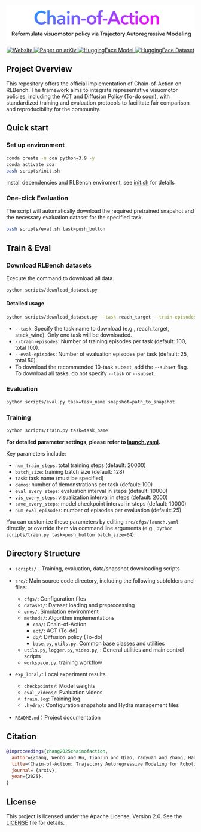 <p align="center">
  <img src="assets/logo.png" alt="Project Logo" width="640"/>
</p>

<p align="center">
  <a href="https://chain-of-action.github.io/">
    <img
      src="https://img.shields.io/badge/Website-Visit-0A66C2?logo=safari&logoColor=white"
      alt="Website"
    />
  </a>
  <a href="https://arxiv.org/pdf/2506.09990">
    <img
      src="https://img.shields.io/badge/Paper-arXiv-red?logo=arxiv&logoColor=red"
      alt="Paper on arXiv"
    />
  </a>
  <a href="https://huggingface.co/Solomonz/Chain-of-Action">
    <img 
        src="https://img.shields.io/badge/HuggingFace-Model-yellow?logo=huggingface&logoColor=yellow" 
        alt="HuggingFace Model"
    />
  </a>
  <a href="https://huggingface.co/datasets/Solomonz/Chain-of-Action">
    <img 
        src="https://img.shields.io/badge/HuggingFace-Data-blue?logo=huggingface&logoColor=blue" 
        alt="HuggingFace Dataset"
    />
  </a>
</p>

## Project Overview
This repository offers the official implementation of Chain-of-Action on RLBench. The framework aims to integrate representative visuomotor policies, including the [ACT](https://github.com/tonyzhaozh/act) and [Diffusion Policy](https://github.com/real-stanford/diffusion_policy) (To-do soon), with standardized training and evaluation protocols to facilitate fair comparison and reproducibility for the community.

## Quick start
### Set up environment
  
   ```bash
   conda create -n coa python=3.9 -y
   conda activate coa
   bash scripts/init.sh
   ```

install dependencies and RLBench enviroment, see [init.sh](scripts/init.sh) for details

### One-click Evaluation

The script will automatically download the required pretrained snapshot and the necessary evaluation dataset for the specified task.  

```bash
bash scripts/eval.sh task=push_button
```

## Train & Eval
### Download RLBench datasets

Execute the command to download all data.

```bash
python scripts/download_dataset.py
```

#### Detailed usage

```bash
python scripts/download_dataset.py --task reach_target --train-episodes 100 --eval-episodes 25
```

- `--task`: Specify the task name to download (e.g., reach_target, stack_wine). Only one task will be downloaded.
- `--train-episodes`: Number of training episodes per task (default: 100, total 100).
- `--eval-episodes`: Number of evaluation episodes per task (default: 25, total 50).
- To download the recommended 10-task subset, add the `--subset` flag. To download all tasks, do not specify `--task` or `--subset`.

### Evaluation



  ```bash
  python scripts/eval.py task=task_name snapshot=path_to_snapshot
   ```

### Training

  ```bash
  python scripts/train.py task=task_name 
   ```
   
**For detailed parameter settings, please refer to [launch.yaml](src/cfgs/launch.yaml).**

Key parameters include:

- `num_train_steps`: total training steps (default: 20000)
- `batch_size`: training batch size (default: 128)
- `task`: task name (must be specified)
- `demos`: number of demonstrations per task (default: 100)
- `eval_every_steps`: evaluation interval in steps (default: 10000)
- `vis_every_steps`: visualization interval in steps (default: 2000)
- `save_every_steps`: model checkpoint interval in steps (default: 10000)
- `num_eval_episodes`: number of episodes per evaluation (default: 25)

You can customize these parameters by editing `src/cfgs/launch.yaml` directly, or override them via command line arguments (e.g., `python scripts/train.py task=push_button batch_size=64`).

## Directory Structure
- `scripts/`：Training, evaluation, data/snapshot downloading scripts

- `src/`: Main source code directory, including the following subfolders and files:
  - `cfgs/`: Configuration files
  - `dataset/`: Dataset loading and preprocessing 
  - `envs/`: Simulation environment 
  - `methods/`: Algorithm implementations
    - `coa/`: Chain-of-Action
    - `act/`: ACT (To-do)
    - `dp/`: Diffusion policy (To-do)
    - `base.py`, `utils.py`: Common base classes and utilities
  - `utils.py`, `logger.py`, `video.py`, : General utilities and main control scripts
  - `workspace.py`: training workflow

- `exp_local/`: Local experiment results.
  - `checkpoints/`: Model weights
  - `eval_videos/`: Evaluation videos
  - `train.log`: Training log
  - `.hydra/`: Configuration snapshots and Hydra management files
- `README.md`：Project documentation



## Citation
```bibtex
@inproceedings{zhang2025chainofaction,
  author={Zhang, Wenbo and Hu, Tianrun and Qiao, Yanyuan and Zhang, Hanbo and Qin, Yuchu and Li, Yang and Liu, Jiajun and Kong, Tao and Liu, Lingqiao and Ma, Xiao},
  title={Chain-of-Action: Trajectory Autoregressive Modeling for Robotic Manipulation},
  journal= {arxiv},
  year={2025},
}
```

## License

This project is licensed under the Apache License, Version 2.0. See the [LICENSE](LICENSE) file for details. 
